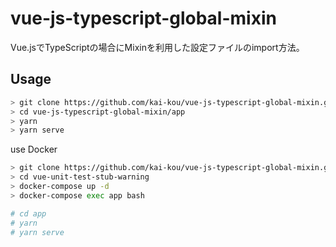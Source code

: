 # vue-js-typescript-global-mixin

Vue.jsでTypeScriptの場合にMixinを利用した設定ファイルのimport方法。

## Usage

```sh
> git clone https://github.com/kai-kou/vue-js-typescript-global-mixin.git
> cd vue-js-typescript-global-mixin/app
> yarn
> yarn serve
```

use Docker  

```sh
> git clone https://github.com/kai-kou/vue-js-typescript-global-mixin.git
> cd vue-unit-test-stub-warning
> docker-compose up -d
> docker-compose exec app bash

# cd app
# yarn
# yarn serve
```
